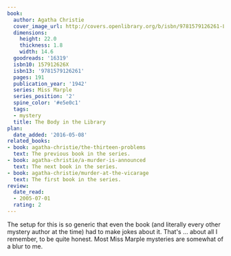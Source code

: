 ```yaml
---
book:
  author: Agatha Christie
  cover_image_url: http://covers.openlibrary.org/b/isbn/9781579126261-L.jpg
  dimensions:
    height: 22.0
    thickness: 1.8
    width: 14.6
  goodreads: '16319'
  isbn10: 157912626X
  isbn13: '9781579126261'
  pages: 191
  publication_year: '1942'
  series: Miss Marple
  series_position: '2'
  spine_color: '#e5e0c1'
  tags:
  - mystery
  title: The Body in the Library
plan:
  date_added: '2016-05-08'
related_books:
- book: agatha-christie/the-thirteen-problems
  text: The previous book in the series.
- book: agatha-christie/a-murder-is-announced
  text: The next book in the series.
- book: agatha-christie/murder-at-the-vicarage
  text: The first book in the series.
review:
  date_read:
  - 2005-07-01
  rating: 2
---
```

The setup for this is so generic that even the book (and literally every other mystery author at the time) had to make
jokes about it. That's … about all I remember, to be quite honest. Most Miss Marple mysteries are somewhat of a blur to
me.
